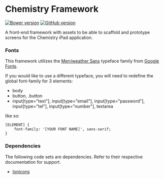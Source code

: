 # Chemistry Framework

[![Bower version](https://badge.fury.io/bo/chemistry-framework.svg)](http://badge.fury.io/bo/chemistry-framework)
[![GitHub version](https://badge.fury.io/gh/ChemistryApp%2Fchemistry-framework.svg)](http://badge.fury.io/gh/ChemistryApp%2Fchemistry-framework)

A front-end framework with assets to be able to scaffold and prototype screens for the Chemistry iPad application.

### Fonts

This framework utilizes the [Merriweather Sans](https://www.google.com/fonts/specimen/Merriweather+Sans) typeface family from [Google Fonts](https://www.google.com/fonts).

If you would like to use a different typeface, you will need to redefine the global font-family for 3 elements:

* body
* button, .button
* input[type="text"], input[type="email"], input[type="password"], input[type="tel"], input[type="number"], textarea

like so:

```
[ELEMENT] {
    font-family: '[YOUR FONT NAME]', sans-serif;
}
```

### Dependencies

The following code sets are dependencies. Refer to their respective documentation for support.

* [Ionicons](https://github.com/driftyco/ionicons)
